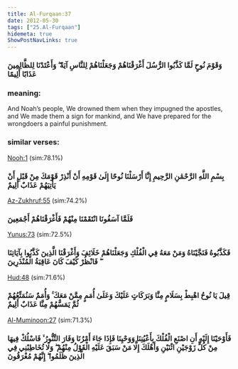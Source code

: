 ```yaml
---
title: Al-Furqaan:37
date: 2012-05-30
tags: ["25.Al-Furqaan"]
hidemeta: true 
ShowPostNavLinks: true 
---
```

### وَقَوْمَ نُوحٍ لَمَّا كَذَّبُوا الرُّسُلَ أَغْرَقْنَاهُمْ وَجَعَلْنَاهُمْ لِلنَّاسِ آيَةً ۖ وَأَعْتَدْنَا لِلظَّالِمِينَ عَذَابًا أَلِيمًا
### meaning: 
And Noah’s people, We drowned them when they impugned the apostles, and We made them a sign for mankind, and We have prepared for the wrongdoers a painful punishment.
### similar verses: 

[Nooh:1](/71/1) (sim:78.1%)

### بِسْمِ اللَّهِ الرَّحْمَٰنِ الرَّحِيمِ إِنَّا أَرْسَلْنَا نُوحًا إِلَىٰ قَوْمِهِ أَنْ أَنْذِرْ قَوْمَكَ مِنْ قَبْلِ أَنْ يَأْتِيَهُمْ عَذَابٌ أَلِيمٌ

[Az-Zukhruf:55](/43/55) (sim:74.2%)

### فَلَمَّا آسَفُونَا انْتَقَمْنَا مِنْهُمْ فَأَغْرَقْنَاهُمْ أَجْمَعِينَ

[Yunus:73](/10/73) (sim:72.5%)

### فَكَذَّبُوهُ فَنَجَّيْنَاهُ وَمَنْ مَعَهُ فِي الْفُلْكِ وَجَعَلْنَاهُمْ خَلَائِفَ وَأَغْرَقْنَا الَّذِينَ كَذَّبُوا بِآيَاتِنَا ۖ فَانْظُرْ كَيْفَ كَانَ عَاقِبَةُ الْمُنْذَرِينَ

[Hud:48](/11/48) (sim:71.6%)

### قِيلَ يَا نُوحُ اهْبِطْ بِسَلَامٍ مِنَّا وَبَرَكَاتٍ عَلَيْكَ وَعَلَىٰ أُمَمٍ مِمَّنْ مَعَكَ ۚ وَأُمَمٌ سَنُمَتِّعُهُمْ ثُمَّ يَمَسُّهُمْ مِنَّا عَذَابٌ أَلِيمٌ

[Al-Muminoon:27](/23/27) (sim:71.3%)

### فَأَوْحَيْنَا إِلَيْهِ أَنِ اصْنَعِ الْفُلْكَ بِأَعْيُنِنَا وَوَحْيِنَا فَإِذَا جَاءَ أَمْرُنَا وَفَارَ التَّنُّورُ ۙ فَاسْلُكْ فِيهَا مِنْ كُلٍّ زَوْجَيْنِ اثْنَيْنِ وَأَهْلَكَ إِلَّا مَنْ سَبَقَ عَلَيْهِ الْقَوْلُ مِنْهُمْ ۖ وَلَا تُخَاطِبْنِي فِي الَّذِينَ ظَلَمُوا ۖ إِنَّهُمْ مُغْرَقُونَ
